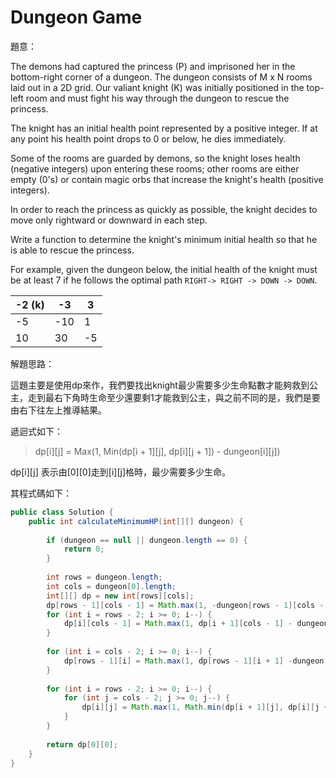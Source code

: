 # Dungeon Game

[]()

題意：

The demons had captured the princess (P) and imprisoned her in the bottom-right corner of a dungeon. The dungeon consists of M x N rooms laid out in a 2D grid. Our valiant knight (K) was initially positioned in the top-left room and must fight his way through the dungeon to rescue the princess.

The knight has an initial health point represented by a positive integer. If at any point his health point drops to 0 or below, he dies immediately.

Some of the rooms are guarded by demons, so the knight loses health (negative integers) upon entering these rooms; other rooms are either empty (0's) or contain magic orbs that increase the knight's health (positive integers).

In order to reach the princess as quickly as possible, the knight decides to move only rightward or downward in each step.


Write a function to determine the knight's minimum initial health so that he is able to rescue the princess.

For example, given the dungeon below, the initial health of the knight must be at least 7 if he follows the optimal path ```RIGHT-> RIGHT -> DOWN -> DOWN```.

| -2 (k) | -3 | 3 |
| -- | -- | -- |
| -5 | -10 | 1 |
| 10 | 30 | -5 |


解題思路：

這題主要是使用dp來作，我們要找出knight最少需要多少生命點數才能夠救到公主，走到最右下角時生命至少還要剩1才能救到公主，與之前不同的是，我們是要由右下往左上推導結果。

遞迴式如下：

>dp[i][j] = Max(1, Min(dp[i + 1][j], dp[i][j + 1]) - dungeon[i][j])

dp[i][j] 表示由[0][0]走到[i][j]格時，最少需要多少生命。

其程式碼如下：

```java
public class Solution {
    public int calculateMinimumHP(int[][] dungeon) {
        
        if (dungeon == null || dungeon.length == 0) {
            return 0;
        }
        
        int rows = dungeon.length;
        int cols = dungeon[0].length;
        int[][] dp = new int[rows][cols];
        dp[rows - 1][cols - 1] = Math.max(1, -dungeon[rows - 1][cols - 1] + 1);
        for (int i = rows - 2; i >= 0; i--) {
            dp[i][cols - 1] = Math.max(1, dp[i + 1][cols - 1] - dungeon[i][cols - 1]);
        }
        
        for (int i = cols - 2; i >= 0; i--) {
            dp[rows - 1][i] = Math.max(1, dp[rows - 1][i + 1] -dungeon[rows - 1][i]);
        }
        
        for (int i = rows - 2; i >= 0; i--) {
            for (int j = cols - 2; j >= 0; j--) {
                dp[i][j] = Math.max(1, Math.min(dp[i + 1][j], dp[i][j + 1]) - dungeon[i][j]);
            }
        }
        
        return dp[0][0];
    }
}
```